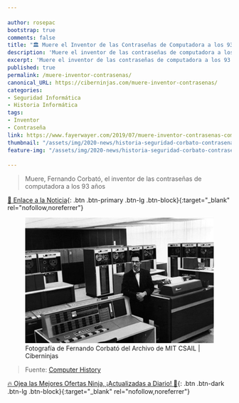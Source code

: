 ```yaml
---

author: rosepac
bootstrap: true
comments: false
title: "🏛 Muere el Inventor de las Contraseñas de Computadora a los 93 años"
description: 'Muere el inventor de las contraseñas de computadora a los 93 años'
excerpt: 'Muere el inventor de las contraseñas de computadora a los 93 años'
published: true
permalink: /muere-inventor-contrasenas/
canonical_URL: https://ciberninjas.com/muere-inventor-contrasenas/
categories:
- Seguridad Informática
- Historia Informática
tags:
- Inventor
- Contraseña
link: https://www.fayerwayer.com/2019/07/muere-inventor-contrasenas-computadora
thumbnail: "/assets/img/2020-news/historia-seguridad-corbato-contrasena.webp"
feature-img: "/assets/img/2020-news/historia-seguridad-corbato-contrasena.webp"

---
```

> Muere, Fernando Corbató, el inventor de las contraseñas de computadora a los 93 años

[🔎 Enlace a la Noticia](https://www.fayerwayer.com/2019/07/muere-inventor-contrasenas-computadora){: .btn .btn-primary .btn-lg .btn-block}{:target="_blank" rel="nofollow,noreferrer"}

<figure>
    <a href="/assets/img/historia-seguridad-corbato-contrasenax636.jpg" class="image-popup"><img src="/assets/img/historia-seguridad-corbato-contrasena.jpg"></a>
    <figcaption>Fotografía de Fernando Corbató del Archivo de MIT CSAIL | Ciberninjas</figcaption>
</figure>

> Fuente: [Computer History](https://www.nytimes.com/2019/07/12/science/fernando-corbato-dead.html "Fotografía del Archivo de MIT CSAIL")

[🔥 Ojea las Mejores Ofertas Ninja, ¡Actualizadas a Diario! 🎁](https://www.amazon.es/shop/cibercursos){: .btn .btn-dark .btn-lg .btn-block}{:target="_blank" rel="nofollow,noreferrer"}